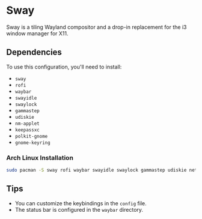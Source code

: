 # Sway

Sway is a tiling Wayland compositor and a drop-in replacement for the i3 window manager for X11.

## Dependencies

To use this configuration, you'll need to install:
- `sway`
- `rofi`
- `waybar`
- `swayidle`
- `swaylock`
- `gammastep`
- `udiskie`
- `nm-applet`
- `keepassxc`
- `polkit-gnome`
- `gnome-keyring`

### Arch Linux Installation
```bash
sudo pacman -S sway rofi waybar swayidle swaylock gammastep udiskie network-manager-applet keepassxc polkit-gnome gnome-keyring
```

## Tips
- You can customize the keybindings in the `config` file.
- The status bar is configured in the `waybar` directory.

